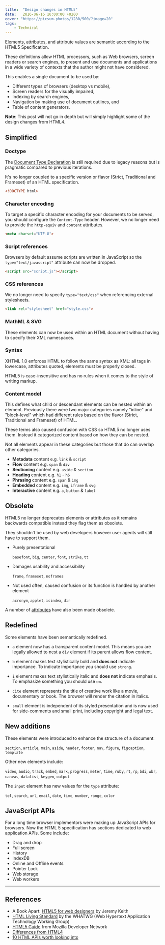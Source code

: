 ```yaml
---
title:  "Design changes in HTML5"
date:   2016-06-16 10:00:00 +0200
cover: "https://picsum.photos/1280/500/?image=20"
tags:
    - Technical
---
```


Elements, attributes, and attribute values are semantic according to the
HTML5 Specification.

These definitions allow HTML processors, such as Web browsers, screen readers
or search engines, to present and use documents and applications in a wide
variety of contexts that the author might not have considered.

This enables a single document to be used by:

-   Different types of browsers (desktop vs mobile),
-   Screen readers for the visually impaired,
-   Indexing by search engines,
-   Navigation by making use of document outlines, and
-   Table of content generators.

**Note**: This post will not go in depth but will simply highlight some of the design
changes from HTML4.

## Simplified

### Doctype

The [Document Type Declaration](https://html.spec.whatwg.org/multipage/syntax.html#the-doctype)
is still required due to legacy reasons but is pragmatic compared
to previous iterations.

It's no longer coupled to a specific version or flavor (Strict, Traditional and
Frameset) of an HTML specification.

```html
<!DOCTYPE html>
```

### Character encoding

To target a specific character encoding for your documents to be served, you
should configure the `Content-Type` header. However, we no longer need to
provide the `http-equiv` and `content` attributes.

```html
<meta charset="UTF-8">
```

### Script references

Browsers by default assume scripts are written in JavaScript so the
`type="text/javascript"` attribute can now be dropped.

```html
<script src="script.js"></script>
```

### CSS references

We no longer need to specify `type="text/css"` when referencing external
stylesheets.

```html
<link rel="stylesheet" href="style.css">
```

### MathML & SVG

These elements can now be used within an HTML document without having to specify
their XML namespaces.

### Syntax

XHTML 1.0 enforces HTML to follow the same syntax as XML: all tags in lowercase,
attributes quoted, elements must be properly closed.

HTML5 is case-insensitive and has no rules when it comes to the style of
writing markup.

### Content model

This defines what child or descendant elements can be nested within an element.
Previously there were two major categories namely "inline" and "block-level"
which had different rules based on the flavor (Strict, Traditional and Frameset)
of HTML.

These terms also caused confusion with CSS so HTML5 no longer uses them.
Instead it categorized content based on how they can be nested.

Not all elements appear in these categories but those that do can overlap
other categories.

-   **Metadata** content e.g. `link` & `script`
-   **Flow** content e.g. `span` & `div`
-   **Sectioning** content e.g. `aside` & `section`
-   **Heading** content e.g. `h1` - `h6`
-   **Phrasing** content e.g. `span` & `img`
-   **Embedded** content e.g. `img`, `iframe` & `svg`
-   **Interactive** content e.g. `a`, `button` & `label`

## Obsolete

HTML5 no longer deprecates elements or attributes as it remains backwards
compatible instead they flag them as obsolete.

They shouldn't be used by web developers however user agents will still have
to support them.

-   Purely presentational

    `basefont`, `big`, `center`, `font`, `strike`, `tt`

-   Damages usability and accessibility

    `frame`, `frameset`, `noframes`

-   Not used often, caused confusion or its function is handled by another element

    `acronym`, `applet`, `isindex`, `dir`

A number of [attributes](https://www.w3.org/TR/html5-diff/#obsolete-attributes)
have also been made obsolete.

## Redefined

Some elements have been semantically redefined.

-   `a` element now has a transparent content model. This means you are legally
    allowed to nest a `div` element if its parent allows flow content.

-   `b` element makes text stylistically bold and **does not** indicate importance. To
    indicate importance you should use `strong`.

-   `i` element makes text stylistically italic and **does not** indicate emphasis. To
    emphasize something you should use `em`.

-   `cite` element represents the title of creative work like a movie, documentary or
    book. The browser will render the citation in italics.

-   `small` element is independent of its styled presentation and is now used for
    side-comments and small print, including copyright and legal text.

## New additions

These elements were introduced to enhance the structure of a document:

`section`, `article`, `main`, `aside`, `header`, `footer`, `nav`, `figure`,
`figcaption`, `template`

Other new elements include:

`video`, `audio`, `track`, `embed`, `mark`, `progress`, `meter`, `time`, `ruby`,
`rt`, `rp`, `bdi`, `wbr`, `canvas`, `datalist`, `keygen`, `output`

The `input` element has new values for the `type` attribute:

`tel`, `search`, `url`, `email`, `date`, `time`, `number`, `range`, `color`

## JavaScript APIs

For a long time browser implementors were making up JavaScript APIs for
browsers. Now the HTML 5 specification has sections dedicated to web application
APIs. Some include:

-   Drag and drop
-   Full screen
-   History
-   IndexDB
-   Online and Offline events
-   Pointer Lock
-   Web storage
-   Web workers

* * *

## References

-   A Book Apart: [HTML5 for web designers](https://abookapart.com/products/html5-for-web-designers)
    by Jeremy Keith
-   [HTML Living Standard](https://html.spec.whatwg.org/multipage/index.html) by
    the WHATWG (Web Hypertext Application Technology Working Group)
-   [HTML5 Guide](https://developer.mozilla.org/en-US/docs/Web/Guide/HTML/HTML5)
    from Mozilla Developer Network
-   [Differences from HTML4](https://www.w3.org/TR/html5-diff/)
-   [10 HTML APIs worth looking into](https://www.sitepoint.com/10-html5-apis-worth-looking/)
